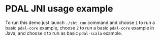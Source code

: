 # PDAL JNI usage example

To run this demo just launch `./sbt run` command and choose `1` 
to run a basic `pdal-core` example, choose `2` to run a basic `pdal-core` example in Java, and choose `3` to run as basic `pdal-scala` example.
